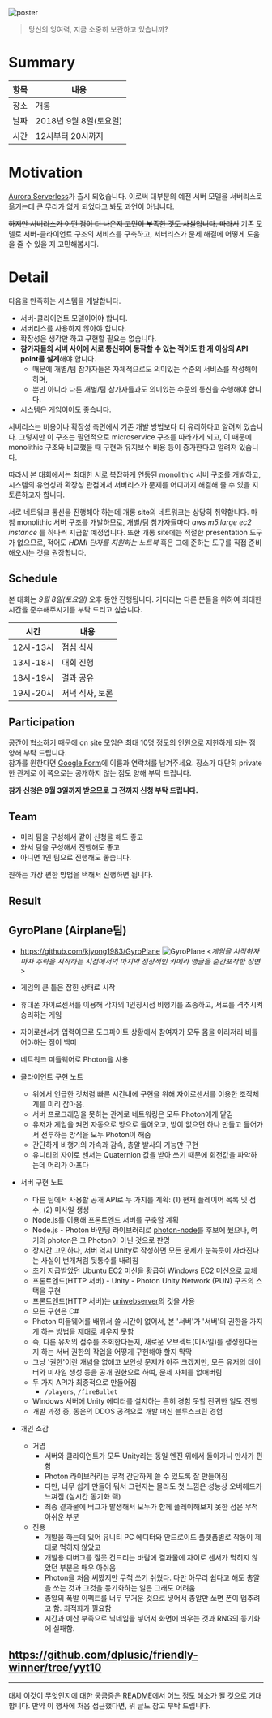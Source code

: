 ![poster](https://github.com/lacti/yyt/blob/master/10/yyt_10.jpg)

> 당신의 잉여력, 지금 소중히 보관하고 있습니까?

# Summary

| 항목 | 내용 |
| --- | --- |
| 장소 | 개롱 |
| 날짜 | 2018년 9월 8일(토요일) |
| 시간 | 12시부터 20시까지 |

# Motivation

[Aurora Serverless](https://aws.amazon.com/ko/blogs/aws/aurora-serverless-ga/)가 출시 되었습니다. 이로써 대부분의 예전 서버 모델을 서버리스로 옮기는데 큰 무리가 없게 되었다고 봐도 과언이 아닙니다.

~~하지만 서버리스가 어떤 점이 더 나은지 고민이 부족한 것도 사실입니다. 따라서~~ 기존 모델로 서버-클라이언트 구조의 서비스를 구축하고, 서버리스가 문제 해결에 어떻게 도움을 줄 수 있을 지 고민해봅시다.

# Detail

다음을 만족하는 시스템을 개발합니다.

- 서버-클라이언트 모델이어야 합니다.
- 서버리스를 사용하지 않아야 합니다.
- 확장성은 생각만 하고 구현할 필요는 없습니다.
- **참가자들의 서버 사이에 서로 통신하여 동작할 수 있는 적어도 한 개 이상의 API point를 설계**해야 합니다.
  - 때문에 개별/팀 참가자들은 자체적으로도 의미있는 수준의 서비스를 작성해야 하며,
  - 뿐만 아니라 다른 개별/팀 참가자들과도 의미있는 수준의 통신을 수행해야 합니다.
- 시스템은 게임이어도 좋습니다.

서버리스는 비용이나 확장성 측면에서 기존 개발 방법보다 더 유리하다고 알려져 있습니다. 그렇지만 이 구조는 필연적으로 microservice 구조를 따라가게 되고, 이 때문에 monolithic 구조와 비교했을 때 구현과 유지보수 비용 등이 증가한다고 알려져 있습니다.

따라서 본 대회에서는 최대한 서로 복잡하게 연동된 monolithic 서버 구조를 개발하고, 시스템의 유연성과 확장성 관점에서 서버리스가 문제를 어디까지 해결해 줄 수 있을 지 토론하고자 합니다.

서로 네트워크 통신을 진행해야 하는데 개롱 site의 네트워크는 상당히 취약합니다. 마침 monolithic 서버 구조를 개발하므로, 개별/팀 참가자들마다 _aws m5.large ec2 instance_ 를 하나씩 지급할 예정입니다. 또한 개롱 site에는 적절한 presentation 도구가 없으므로, 적어도 *HDMI 단자를 지원하는 노트북* 혹은 그에 준하는 도구를 직접 준비해오시는 것을 권장합니다.

## Schedule

본 대회는 *9월 8일(토요일)* 오후 동안 진행됩니다. 기다리는 다른 분들을 위하여 최대한 시간을 준수해주시기를 부탁 드리고 싶습니다.

| 시간 | 내용 |
| --- | --- |
| 12시-13시 | 점심 식사 |
| 13시-18시 | 대회 진행 |
| 18시-19시 | 결과 공유 |
| 19시-20시 | 저녁 식사, 토론 |

## Participation

공간이 협소하기 때문에 on site 모임은 최대 10명 정도의 인원으로 제한하게 되는 점 양해 부탁 드립니다.  
참가를 원한다면 [Google Form](https://goo.gl/forms/3PJIoHBP3xKj3phN2)에 이름과 연락처를 남겨주세요. 장소가 대단히 private한 관계로 이 쪽으로는 공개하지 않는 점도 양해 부탁 드립니다.

**참가 신청은 9월 3일까지 받으므로 그 전까지 신청 부탁 드립니다.**

## Team

- 미리 팀을 구성해서 같이 신청을 해도 좋고
- 와서 팀을 구성해서 진행해도 좋고
- 아니면 1인 팀으로 진행해도 좋습니다.

원하는 가장 편한 방법을 택해서 진행하면 됩니다.

## Result

## GyroPlane (Airplane팀)

* https://github.com/kjyong1983/GyroPlane
![GyroPlane](https://github.com/lacti/yyt/blob/master/10/images/gyroplane.png)
<_게임을 시작하자마자 추락을 시작하는 시점에서의 마지막 정상적인 카메라 앵글을 순간포착한 장면_>

* 게임의 큰 틀은 잡힌 상태로 시작
* 휴대폰 자이로센서를 이용해 각자의 1인칭시점 비행기를 조종하고, 서로를 격추시켜 승리하는 게임
* 자이로센서가 입력이므로 도그파이트 상황에서 참여자가 모두 몸을 이리저리 비틀어야하는 점이 백미
* 네트워크 미들웨어로 Photon을 사용
* 클라이언트 구현 노트
  * 위에서 언급한 것처럼 빠른 시간내에 구현을 위해 자이로센서를 이용한 조작체계를 미리 잡아옴.
  * 서버 프로그래밍을 못하는 관계로 네트워킹은 모두 Photon에게 맡김
  * 유저가 게임을 켜면 자동으로 방으로 들어오고, 방이 없으면 하나 만들고 들어가서 전투하는 방식을 모두 Photon이 해줌
  * 간단하게 비행기의 가속과 감속, 총알 발사의 기능만 구현
  * 유니티의 자이로 센서는 Quaternion 값을 받아 쓰기 때문에 회전값을 파악하는데 머리가 아프다
* 서버 구현 노트
  * 다른 팀에서 사용할 공개 API로 두 가지를 계획: (1) 현재 플레이어 목록 및 점수, (2) 미사일 생성
  * Node.js를 이용해 프론트엔드 서버를 구축할 계획
  * Node.js - Photon 바인딩 라이브러리로 [photon-node](https://www.npmjs.com/package/photon-node)를 후보에 뒀으나, 여기의 photon은 그 Photon이 아닌 것으로 판명
  * 장시간 고민하다, 서버 역시 Unity로 작성하면 모든 문제가 눈녹듯이 사라진다는 사실이 번개처럼 뒷통수를 내려침
  * 초기 지급받았던 Ubuntu EC2 머신을 황급히 Windows EC2 머신으로 교체
  * 프론트엔드(HTTP 서버) - Unity - Photon Unity Network (PUN) 구조의 스택을 구현
  * 프론트엔드(HTTP 서버)는 [uniwebserver](https://github.com/simonwittber/uniwebserver)의 것을 사용
  * 모든 구현은 C#
  * Photon 미들웨어를 배워서 쓸 시간이 없어서, 본 '서버'가 '서버'의 권한을 가지게 하는 방법을 제대로 배우지 못함
  * 즉, 다른 유저의 점수를 조회한다든지, 새로운 오브젝트(미사일)를 생성한다든지 하는 서버 권한의 작업을 어떻게 구현해야 할지 막막
  * 그냥 '권한'이란 개념을 없애고 보안상 문제가 아주 크겠지만, 모든 유저의 데이터와 미사일 생성 등을 공개 권한으로 하여, 문제 자체를 없애버림
  * 두 가지 API가 최종적으로 만들어짐
    * `/players`, `/fireBullet`
  * Windows 서버에 Unity 에디터를 설치하는 흔히 경험 못할 진귀한 일도 진행
  * 개발 과정 중, 동운의 DDOS 공격으로 개발 머신 블루스크린 경험
* 개인 소감
  * 거엽
    * 서버와 클라이언트가 모두 Unity라는 동일 엔진 위에서 돌아가니 만사가 편함
    * Photon 라이브러리는 무척 간단하게 쓸 수 있도록 잘 만들어짐
    * 다만, 너무 쉽게 만들어 둬서 그런지는 몰라도 첫 느낌은 성능상 오버헤드가 느껴짐 (실시간 동기화 랙)
    * 최종 결과물에 버그가 발생해서 모두가 함께 플레이해보지 못한 점은 무척 아쉬운 부분
  * 진용
    * 개발을 하는데 있어 유니티 PC 에디터와 안드로이드 플랫폼별로 작동이 제대로 먹히지 않았고
    * 개발용 디버그를 잘못 건드리는 바람에 결과물에 자이로 센서가 먹히지 않았던 부분은 매우 아쉬움
    * Photon을 처음 써봤지만 무척 쓰기 쉬웠다. 다만 아무리 쉽다고 해도 총알을 쏘는 것과 그것을 동기화하는 일은 그래도 어려움
    * 총알의 폭발 이펙트를 너무 무거운 것으로 넣어서 총알만 쏘면 폰이 멈추려고 함. 최적화가 필요함
    * 시간과 예산 부족으로 닉네임을 넣어서 화면에 띄우는 것과 RNG의 동기화에 실패함.

## https://github.com/dplusic/friendly-winner/tree/yyt10

---

대체 이것이 무엇인지에 대한 궁금증은 [README](https://github.com/lacti/yyt/blob/master/README.md)에서 어느 정도 해소가 될 것으로 기대합니다.
만약 이 행사에 처음 접근했다면, 위 글도 참고 부탁 드립니다.
